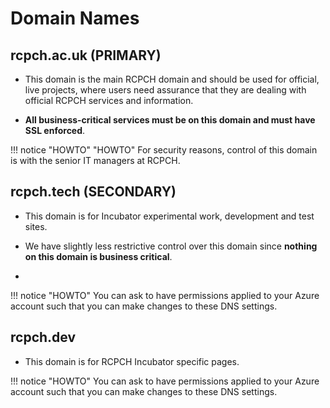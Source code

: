 # Domain Names

## rcpch.ac.uk (PRIMARY)

* This domain is the main RCPCH domain and should be used for official, live projects, where users need assurance that they are dealing with official RCPCH services and information.

* **All business-critical services must be on this domain and must have SSL enforced**.

!!! notice "HOWTO" "HOWTO"
    For security reasons, control of this domain is with the senior IT managers at RCPCH.

## rcpch.tech (SECONDARY)

* This domain is for Incubator experimental work, development and test sites.

* We have slightly less restrictive control over this domain since **nothing on this domain is business critical**.
* 
!!! notice "HOWTO"
    You can ask to have permissions applied to your Azure account such that you can make changes to these DNS settings.

## rcpch.dev

* This domain is for RCPCH Incubator specific pages.

!!! notice "HOWTO"
    You can ask to have permissions applied to your Azure account such that you can make changes to these DNS settings.